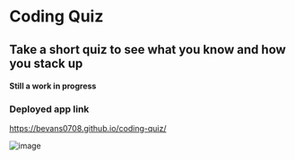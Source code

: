 # Coding Quiz

## Take a short quiz to see what you know and how you stack up

#### Still a work in progress

### Deployed app link
https://bevans0708.github.io/coding-quiz/



![image]()

